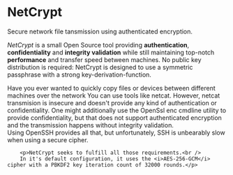# NetCrypt
Secure network file tansmission using authenticated encryption.

<p><i>NetCrypt</i> is a small Open Source tool providing <b>authentication</b>, <b>confidentiality</b> and <b>integrity validation</b>
		while still maintaining top-notch <b>performance</b> and transfer speed between machines.
		No public key distribution is required: NetCrypt is designed to use a symmetric passphrase with a strong key-derivation-function.</p>
		<p>Have you ever wanted to quickly copy files or devices between different machines over the network
		You can use tools like netcat. However, netcat transmision is insecure and doesn't provide any kind of authentication or confidentiality.
		One might additionally use the OpenSsl enc cmdline utility to provide confidentiality,
		but that does not support authenticated encryption and the transmission happens without integrity validation.<br />
		Using OpenSSH provides all that, but unfortunately, SSH is unbearably slow when using a secure cipher.</p>
		
		<p>NetCrypt seeks to fulfill all those requirements.<br />
		In it's default configuration, it uses the <i>AES-256-GCM</i> cipher with a PBKDF2 key iteration count of 32000 rounds.</p>
